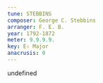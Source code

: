 ```yaml
---
tune: STEBBINS
composer: George C. Stebbins
arranger: F. E. B.
year: 1792-1872
meter: 9.9.9.9.
key: E♭ Major
anacrusis: 0
---
```

undefined